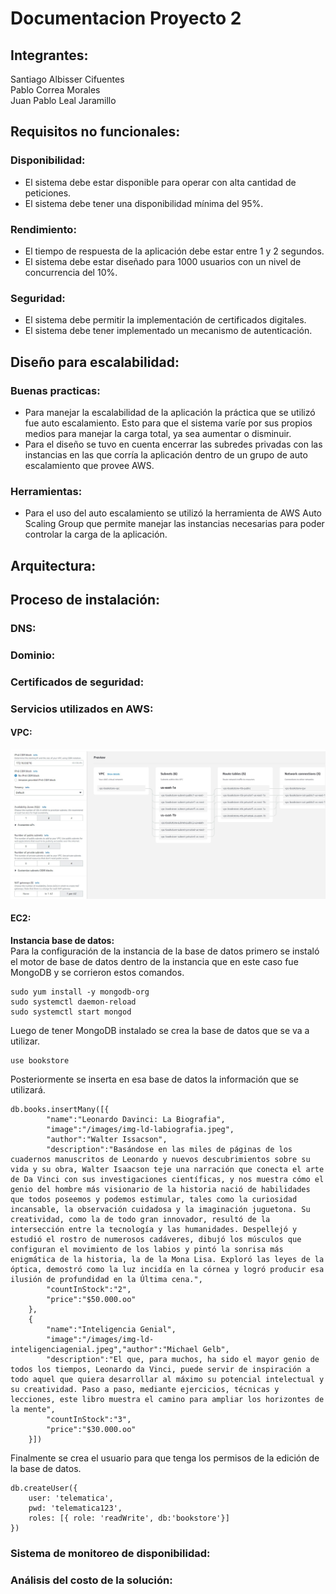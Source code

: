 # Documentacion Proyecto 2

## Integrantes:
Santiago Albisser Cifuentes  
Pablo Correa Morales  
Juan Pablo Leal Jaramillo  

## Requisitos no funcionales:
### Disponibilidad:
- El sistema debe estar disponible para operar con alta cantidad de peticiones.
- El sistema debe tener una disponibilidad mínima del 95%.
### Rendimiento:
- El tiempo de respuesta de la aplicación debe estar entre 1 y 2 segundos.
- El sistema debe estar diseñado para 1000 usuarios con un nivel de concurrencia del 10%.
### Seguridad:
- El sistema debe permitir la implementación de certificados digitales.
- El sistema debe tener implementado un mecanismo de autenticación.

## Diseño para escalabilidad:
### Buenas practicas:
- Para manejar la escalabilidad de la aplicación la práctica que se utilizó fue auto escalamiento. Esto para que el sistema varíe por sus propios medios para manejar la carga total, ya sea aumentar o disminuir.
- Para el diseño se tuvo en cuenta encerrar las subredes privadas con las instancias en las que corría la aplicación dentro de un grupo de auto escalamiento que provee AWS.
### Herramientas:
- Para el uso del auto escalamiento se utilizó la herramienta de AWS Auto Scaling Group que permite manejar las instancias necesarias para poder controlar la carga de la aplicación.

## Arquitectura:

## Proceso de instalación:
### DNS:
### Dominio:
### Certificados de seguridad:
### Servicios utilizados en AWS:
#### VPC:
![Alt text](/Proyecto2/img/vpc_creation.jpg "Title")
#### EC2:
**Instancia base de datos:**  
Para la configuración de la instancia de la base de datos primero se instaló el motor de base de datos dentro de la instancia que en este caso fue MongoDB y se corrieron estos comandos.
```
sudo yum install -y mongodb-org
sudo systemctl daemon-reload
sudo systemctl start mongod
```
Luego de tener MongoDB instalado se crea la base de datos que se va a utilizar.
```
use bookstore
```
Posteriormente se inserta en esa base de datos la información que se utilizará.
```
db.books.insertMany([{
        "name":"Leonardo Davinci: La Biografia",
        "image":"/images/img-ld-labiografia.jpeg",
        "author":"Walter Issacson",
        "description":"Basándose en las miles de páginas de los cuadernos manuscritos de Leonardo y nuevos descubrimientos sobre su vida y su obra, Walter Isaacson teje una narración que conecta el arte de Da Vinci con sus investigaciones científicas, y nos muestra cómo el genio del hombre más visionario de la historia nació de habilidades que todos poseemos y podemos estimular, tales como la curiosidad incansable, la observación cuidadosa y la imaginación juguetona. Su creatividad, como la de todo gran innovador, resultó de la intersección entre la tecnología y las humanidades. Despellejó y estudió el rostro de numerosos cadáveres, dibujó los músculos que configuran el movimiento de los labios y pintó la sonrisa más enigmática de la historia, la de la Mona Lisa. Exploró las leyes de la óptica, demostró como la luz incidía en la córnea y logró producir esa ilusión de profundidad en la Última cena.",
        "countInStock":"2",
        "price":"$50.000.oo"
    },
    {
        "name":"Inteligencia Genial",
        "image":"/images/img-ld-inteligenciagenial.jpeg","author":"Michael Gelb",
        "description":"El que, para muchos, ha sido el mayor genio de todos los tiempos, Leonardo da Vinci, puede servir de inspiración a todo aquel que quiera desarrollar al máximo su potencial intelectual y su creatividad. Paso a paso, mediante ejercicios, técnicas y lecciones, este libro muestra el camino para ampliar los horizontes de la mente",
        "countInStock":"3",
        "price":"$30.000.oo"
    }])
```
Finalmente se crea el usuario para que tenga los permisos de la edición de la base de datos.
```
db.createUser({
    user: 'telematica',
    pwd: 'telematica123',
    roles: [{ role: 'readWrite', db:'bookstore'}]
})
```

### Sistema de monitoreo de disponibilidad:
### Análisis del costo de la solución: